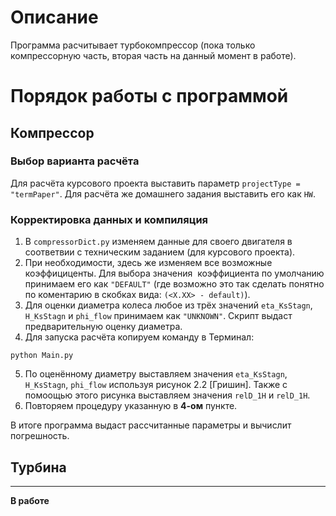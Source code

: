 # Описание
Программа расчитывает турбокомпрессор (пока только компрессорную часть, вторая часть на данный момент в работе).

# Порядок работы с программой
## Компрессор
### Выбор варианта расчёта
Для расчёта курсового проекта выставить параметр `projectType = "termPaper"`. Для расчёта же домашнего задания выставить его как `HW`.

### Корректировка данных и компиляция 
1) В `compressorDict.py` изменяем данные для своего двигателя в соответвии с техническим заданием (для курсового проекта). 
2) При необходимости, здесь же изменяем все возможные коэффициценты. Для выбора значения  коэффициента по умолчанию принимаем его как `"DEFAULT"` (где возможно это так сделать понятно по коментарию в скобках вида: `(<X.XX> - default)`).
3) Для оценки диаметра колеса любое из трёх значений `eta_KsStagn`, `H_KsStagn` и `phi_flow` принимаем как `"UNKNOWN"`. Скрипт выдаст предварительную оценку диаметра.
4) Для запуска расчёта копируем команду в Терминал: 
```
python Main.py
```
5) По оценённому диаметру выставляем значения `eta_KsStagn`, `H_KsStagn`, `phi_flow` используя рисунок 2.2 [Гришин]. Также с помоощью этого рисунка выставляем значения `relD_1H` и `relD_1H`.
6) Повторяем процедуру указанную в **4-ом** пункте.

В итоге программа выдаст рассчитанные параметры и вычислит погрешность.



## Турбина
-----------------
**В работе**
